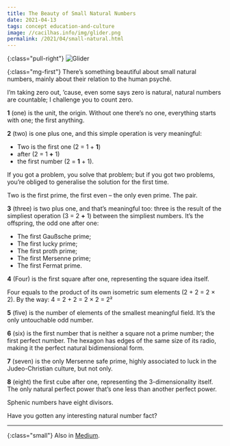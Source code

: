 ```yaml
---
title: The Beauty of Small Natural Numbers
date: 2021-04-13
tags: concept education-and-culture
image: //cacilhas.info/img/glider.png
permalink: /2021/04/small-natural.html
---
```

[image]: {{{image}}}
[Medium]: https://cacilhas.medium.com/the-beauty-of-small-natural-numbers-3732f1571fdd

{:class="pull-right"} ![Glider][image]

{:class="mg-first"} There’s something beautiful about small natural numbers,
mainly about their relation to the human psyché.

I’m taking zero out, ’cause, even some says zero is natural, natural numbers are
countable; I challenge you to count zero.

**1** (one) is the unit, the origin. Without one there’s no one, everything
starts with one; the first anything.

**2** (two) is one plus one, and this simple operation is very meaningful:

- Two is the first one (2 = 1 + **1**)
- after (2 = 1 **+** 1)
- the first number (2 = **1** + 1).

If you got a problem, you solve that problem; but if you got two problems,
you’re obliged to generalise the solution for the first time.

Two is the first prime, the first even – the only even prime. The pair.

**3** (three) is two plus one, and that’s meaningful too: three is the result of
the simpliest operation (3 = 2 **+** 1) between the simpliest numbers. It’s the
offspring, the odd one after one:

- The first Gaußsche prime;
- The first lucky prime;
- The first proth prime;
- The first Mersenne prime;
- The first Fermat prime.

**4** (Four) is the first square after one, representing the square idea itself.

Four equals to the product of its own isometric sum elements (2 + 2 = 2 × 2). By
the way: 4 = 2 + 2 = 2 × 2 = 2²

**5** (five) is the number of elements of the smallest meaningful field. It’s
the only untouchable odd number.

**6** (six) is the first number that is neither a square not a prime number; the
first perfect number. The hexagon has edges of the same size of its radio,
making it the perfect natural bidimensional form.

**7** (seven) is the only Mersenne safe prime, highly associated to luck in the
Judeo-Christian culture, but not only.

**8** (eight) the first cube after one, representing the 3-dimensionality
itself. The only natural perfect power that’s one less than another perfect
power.

Sphenic numbers have eight divisors.

Have you gotten any interesting natural number fact?

-----

{:class="small"} Also in [Medium][].

